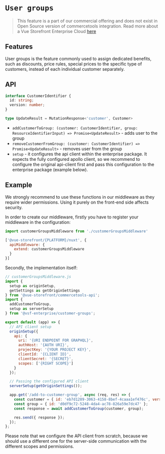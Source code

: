 # `User groups` <Badge text="Enterprise" type="info" />

> This feature is a part of our commercial offering and does not exist in Open Source version of commercetools integration. Read more about a Vue Storefront Enterprise Cloud [here](https://www.vuestorefront.io/cloud)

## Features

User groups is the feature commonly used to assign dedicated benefits, such as discounts, price rules, special prices to the specific type of customers, instead of each individual customer separately.

## API

```ts
interface CustomerIdentifier {
  id: string;
  version: number;
}

type UpdateResult = MutationResponse<'customer', Customer>
```

- `addCustomerToGroup: (customer: CustomerIdentifier, group: ResourceIdentifierInput) => Promise<UpdateResult>` - adds user to the group
- `removeCustomerFromGroup: (customer: CustomerIdentifier) => Promise<UpdateResult>` - removes user from the group
- `setup` - it configures the api client within the enterprise package. It expects the fully configured apollo client, so we recommend to configure the original api-client first and pass this configuration to the enterprise package (example below).

## Example

We strongly recommend to use these functions in our middleware as they require wider permissions. Using it purely on the front-end side affects security.

In order to create our middleware, firstly you have to register your middleware in the configuration:

```js
import customerGroupsMiddleware from './customerGroupsMiddleware'

['@vue-storefront/{PLATFORM}/nuxt', {
  apiMiddleware: {
    extend: customerGroupsMiddleware
  }
}]
```

Secondly, the implementation itself:

```js
// customerGroupsMiddleware.js
import {
  setup as originSetup,
  getSettings as getOriginSettings
} from '@vue-storefront/commercetools-api';
import {
  addCustomerToGroup,
  setup as serverSetup
} from '@vsf-enterprise/customer-groups';

export default (app) => {
  // API client setup
  originSetup({
    api: {
      uri: '{URI ENDPOINT FOR GRAPHQL}',
      authHost: '{AUTH URI}',
      projectKey: '{YOUR PROJECT KEY}',
      clientId: '{CLIENT ID}',
      clientSecret: '{SECRET}',
      scopes: ['{RIGHT SCOPE}']
    }
  });

  // Passing the configured API client
  serverSetup(getOriginSettings());

  app.get('/add-to-customer-group', async (req, res) => {
    const customer = { id: 'eb7d1289-3063-4158-8bef-4caaa1ef476c', version: 5 };
    const group = { id: 'd0df9c72-5248-4da4-ac78-826a59e7dc47' };
    const response = await addCustomerToGroup(customer, group);

    res.send({ response });
  });
};
```

Please note that we configure the API client from scratch, because we should use a different one for the server-side communication with the different scopes and permissions.
